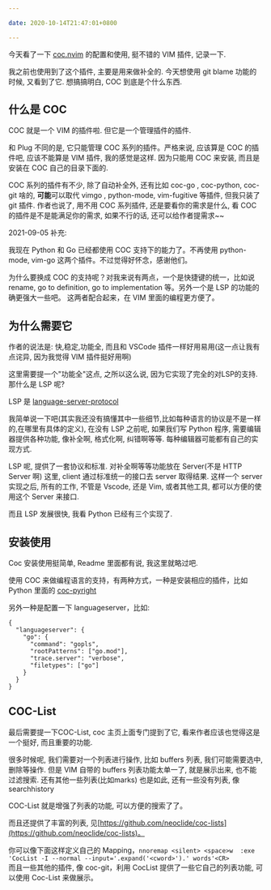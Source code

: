 ```yaml
---

date: 2020-10-14T21:47:01+0800

---
```


今天看了一下 [coc.nvim](https://github.com/neoclide/coc.nvim/) 的配置和使用, 挺不错的 VIM 插件, 记录一下.

我之前也使用到了这个插件, 主要是用来做补全的. 今天想使用 git blame 功能的时候, 又看到了它. 想搞搞明白, COC 到底是个什么东西.

## 什么是 COC

COC 就是一个 VIM 的插件啦. 但它是一个管理插件的插件.

和 Plug 不同的是, 它只能管理 COC 系列的插件。严格来说, 应该算是 COC 的插件吧, 应该不能算是 VIM 插件,  我的感觉是这样. 因为只能用 COC 来安装, 而且是安装在 COC 自己的目录下面的.

COC 系列的插件有不少, 除了自动补全外, 还有比如 coc-go , coc-python, coc-git 啥的, **可能**可以取代 vimgo , python-mode, vim-fugitive 等插件, 但我只装了 git 插件. 作者也说了, 用不用 COC 系列插件, 还是要看你的需求是什么, 看 COC 的插件是不是能满足你的需求, 如果不行的话, 还可以给作者提需求~~

2021-09-05 补充:

我现在 Python 和 Go 已经都使用 COC 支持下的能力了。不再使用 python-mode, vim-go 这两个插件。不过觉得好怀念，感谢他们。

为什么要换成 COC 的支持呢？对我来说有两点，一个是快捷键的统一，比如说 rename, go to definition, go to implementation 等。另外一个是 LSP 的功能的确更强大一些吧。 这两者配合起来，在 VIM 里面的编程更方便了。

<!--more-->


## 为什么需要它

作者的说法是: 快,稳定,功能全, 而且和 VSCode 插件一样好用易用(这一点让我有点诧异, 因为我觉得 VIM 插件挺好用啊)

这里需要提一个"功能全"这点, 之所以这么说, 因为它实现了完全的对LSP的支持. 那什么是 LSP 呢?

LSP 是 [language-server-protocol](https://microsoft.github.io/language-server-protocol/specifications/specification-current/)

我简单说一下吧(其实我还没有搞懂其中一些细节,比如每种语言的协议是不是一样的,在哪里有具体的定义), 在没有 LSP 之前呢, 如果我们写 Python 程序, 需要编辑器提供各种功能, 像补全啊, 格式化啊, 纠错啊等等. 每种编辑器可能都有自己的实现方式.

LSP 呢, 提供了一套协议和标准. 对补全啊等等功能放在 Server(不是 HTTP Server 啊) 这里, client 通过标准统一的接口去 server 取得结果. 这样一个 server 实现之后, 所有的工作, 不管是 Vscode, 还是 Vim, 或者其他工具, 都可以方便的使用这个 Server 来接口.

而且 LSP 发展很快, 我看 Python 已经有三个实现了.

## 安装使用

Coc 安装使用挺简单, Readme 里面都有说, 我这里就略过吧.

使用 COC 来做编程语言的支持，有两种方式，一种是安装相应的插件，比如 Python 里面的 [coc-pyright](https://github.com/fannheyward/coc-pyright)

另外一种是配置一下 languageserver，比如:

```
{
  "languageserver": {
    "go": {
      "command": "gopls",
      "rootPatterns": ["go.mod"],
      "trace.server": "verbose",
      "filetypes": ["go"]
    }
  }
}
```


## COC-List

最后需要提一下COC-List, coc 主页上面专门提到了它, 看来作者应该也觉得这是一个挺好, 而且重要的功能.

很多时候呢, 我们需要对一个列表进行操作, 比如 buffers 列表, 我们可能需要选中, 删除等操作. 但是 VIM 自带的 buffers 列表功能太单一了, 就是展示出来, 也不能过滤搜索. 还有其他一些列表(比如marks) 也是如此, 还有一些没有列表, 像 searchhistory

COC-List 就是增强了列表的功能, 可以方便的搜索了了。

而且还提供了丰富的列表, 见[https://github.com/neoclide/coc-lists](https://github.com/neoclide/coc-lists)。

你可以像下面这样定义自己的 Mapping，`nnoremap <silent> <space>w  :exe 'CocList -I --normal --input='.expand('<cword>').' words'<CR>`  
而且一些其他的插件, 像 coc-git，利用 CocList 提供了一些它自己的列表功能, 可以使用 Coc-List 来做展示。

